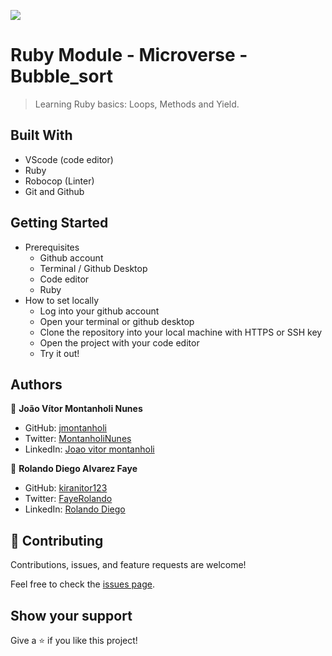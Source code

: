 ![](https://img.shields.io/badge/Microverse-blueviolet)

# Ruby Module - Microverse - Bubble_sort

> Learning Ruby basics: Loops, Methods and Yield.

## Built With

- VScode (code editor)
- Ruby
- Robocop (Linter)
- Git and Github

## Getting Started
  * Prerequisites 
    * Github account
    * Terminal / Github Desktop
    * Code editor
    * Ruby
  * How to set locally
    * Log into your github account
    * Open your terminal or github desktop
    * Clone the repository into your local machine with HTTPS or SSH key
    * Open the project with your code editor
    * Try it out!

## Authors

👤 **João Vítor Montanholi Nunes**

- GitHub: [jmontanholi](https://github.com/jmontanholi)
- Twitter: [MontanholiNunes](https://twitter.com/MontanholiNunes)
- LinkedIn: [Joao vitor montanholi](https://www.linkedin.com/in/joaovitormontanholi/)

👤 **Rolando Diego Alvarez Faye**

- GitHub: [kiranitor123](https://github.com/kiranitor123)
- Twitter: [FayeRolando](https://twitter.com/FayeRolando)
- LinkedIn: [Rolando Diego](https://www.linkedin.com/in/rolando-diego-alvarez-faye-b2b34a1a9/)

## 🤝 Contributing

Contributions, issues, and feature requests are welcome!

Feel free to check the [issues page](https://github.com/jmontanholi/bubble_sort_Ruby/issues).

## Show your support

Give a ⭐️ if you like this project!
